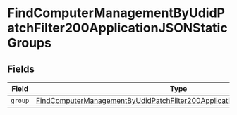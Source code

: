 # FindComputerManagementByUdidPatchFilter200ApplicationJSONStaticGroups


## Fields

| Field                                                                                                                                                                               | Type                                                                                                                                                                                | Required                                                                                                                                                                            | Description                                                                                                                                                                         |
| ----------------------------------------------------------------------------------------------------------------------------------------------------------------------------------- | ----------------------------------------------------------------------------------------------------------------------------------------------------------------------------------- | ----------------------------------------------------------------------------------------------------------------------------------------------------------------------------------- | ----------------------------------------------------------------------------------------------------------------------------------------------------------------------------------- |
| `group`                                                                                                                                                                             | [FindComputerManagementByUdidPatchFilter200ApplicationJSONStaticGroupsGroup](../../models/operations/findcomputermanagementbyudidpatchfilter200applicationjsonstaticgroupsgroup.md) | :heavy_minus_sign:                                                                                                                                                                  | N/A                                                                                                                                                                                 |